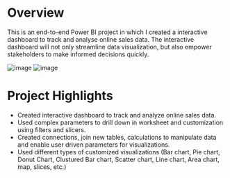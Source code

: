 <h1>Overview</h1>


This is an end-to-end Power BI project in which I created a interactive dashboard to track and analyse online sales data. The interactive dashboard will not only streamline data visualization, but also empower stakeholders to make informed decisions quickly.

![image](https://github.com/Ajayraj520/Analysis-of-Ecommerce-sales-data-and-creation-of-a-interactive-dashboard-using-Power-BI/assets/150412227/822db98e-00a0-45e8-9936-c3860b24c7db)
![image](https://github.com/Ajayraj520/Analysis-of-Ecommerce-sales-data-and-creation-of-a-interactive-dashboard-using-Power-BI/assets/150412227/d7d4c721-e1a9-44ba-8f8b-a07fe6fc84b9)

<h1>Project Highlights</h1>


- Created interactive dashboard to track and analyze online sales data.
- Used complex parameters to drill down in worksheet and customization using filters and slicers.
- Created connections, join new tables, calculations to manipulate data and enable user driven parameters for visualizations.
- Used different types of customized visualizations (Bar chart, Pie chart, Donut Chart, Clustured Bar chart, Scatter chart, Line chart, Area chart, map, slices, etc.)
